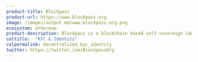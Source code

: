 ```yaml
---
product-title: Blockpass
product-url: https://www.blockpass.org
image: /images/output_md/www.blockpass.org.png
ecosystem: ethereum
product-description: Blockpass is a blockchain based self-sovereign identity protocol for the connected world. Blockpass offers shared regulatory compliance services for humans, companies, objects and devices.
coltitle:  "KYC & Identity"
colpermalink: decentralized_kyc_identity
twitter: https://twitter.com/BlockpassOrg
---
```

